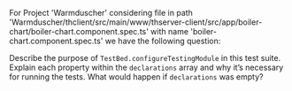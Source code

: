 For Project 'Warmduscher' considering file in path 'Warmduscher/thclient/src/main/www/thserver-client/src/app/boiler-chart/boiler-chart.component.spec.ts' with name 'boiler-chart.component.spec.ts' we have the following question:

Describe the purpose of `TestBed.configureTestingModule` in this test suite.  Explain each property within the `declarations` array and why it’s necessary for running the tests. What would happen if `declarations` was empty?